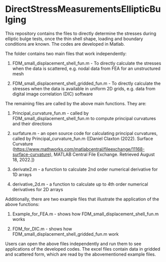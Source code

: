 # DirectStressMeasurementsEllipticBulging
This repository contains the files to directly determine the stresses during elliptic bulge tests, once the thin shell shape, loading and boundary conditions are known. The codes are developed in Matlab.

The folder contains two main files that work independently:

1) FDM_small_displacement_shell_fun.m - To directly calculate the stresses when the data is scattered, e.g. nodal data from FEA for an unstructured mesh

2) FDM_small_displacement_shell_gridded_fun.m - To directly calculate the stresses when the data is available in uniform 2D grids, e.g. data from digital image correlation (DIC) software

The remaining files are called by the above main functions. They are:
1) Principal_curvature_fun.m - called by FDM_small_displacement_shell_fun.m to compute principal curvatures and their directions

2) surfature.m - an open source code for calculating principal curvatures, called by Principal_curvature_fun.m
   ([Daniel Claxton (2022). Surface Curvature (https://www.mathworks.com/matlabcentral/fileexchange/11168-surface-curvature), MATLAB Central File Exchange. Retrieved August 18, 2022.]) 

3) derivate2.m - a function to calculate 2nd order numerical derivative for 1D arrays

4) derivative_2d.m - a function to calculate up to 4th order numerical derivatives for 2D arrays

Additionally, there are two example files that illustrate the application of the above functions:

1) Example_for_FEA.m - shows how FDM_small_displacement_shell_fun.m works

2) FDM_for_DIC.m - shows how FDM_small_displacement_shell_gridded_fun.m work

Users can open the above files independently and run them to see applications of the developed codes. The excel files contain data in gridded and scattered form, which are read by the abovementioned example files.


	
